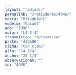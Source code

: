 ```yaml
---
layout: "radiador"
permalink: "/radiadores/4046/"
marca: "Mitsubishi"
modelo: "Galant"
ano: "1996"
motor: "L4 2.4"
transmision: "Automática"
parte: "432506"
clima: "Con clima"
alto: "14 3/4"
ancho: "28 1/4"
observaciones: ""
id: "4046"
---
```


